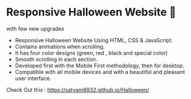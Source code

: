 # Responsive Halloween Website 🎃

with few new upgrades 

- Responsive Halloween Website Using HTML, CSS & JavaScript.
- Contains animations when scrolling.
- It has four color designs (green, red , black and special color)
- Smooth scrolling in each section.
- Developed first with the Mobile First methodology, then for desktop.
- Compatible with all mobile devices and with a beautiful and pleasant user interface.

Check Out this :  https://satyam8932.github.io/Halloween/
